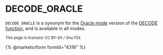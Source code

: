 # DECODE\_ORACLE

`DECODE_ORACLE` is a synonym for the [Oracle mode](https://app.gitbook.com/s/aEnK0ZXmUbJzqQrTjFyb/compatibility-and-differences/sql_modeoracle) version of the [DECODE function](../secondary-functions/encryption-hashing-and-compression-functions/decode.md), and is available in all modes.

<sub>_This page is licensed: CC BY-SA / Gnu FDL_</sub>

{% @marketo/form formId="4316" %}
